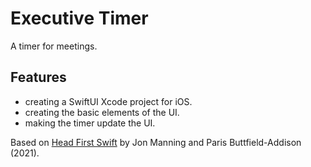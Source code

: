 # Executive Timer

A timer for meetings.

<!-- <p align="center">
    <img src="screenshot.png" style="width:528px;max-width:100%;">
</p> -->

## Features

- creating a SwiftUI Xcode project for iOS.
- creating the basic elements of the UI.
- making the timer update the UI.

Based on [Head First Swift](https://www.amazon.com/Head-First-Swift-Anthony-Gray/dp/1491922850) by Jon Manning and Paris Buttfield-Addison (2021).
